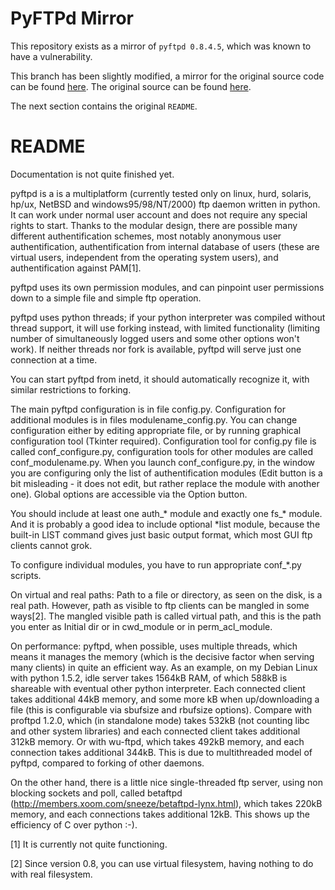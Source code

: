# PyFTPd Mirror
This repository exists as a mirror of `pyftpd 0.8.4.5`, which was known to have a vulnerability. 

This branch has been slightly modified, a mirror for the original source code can be found [here](https://github.com/brendonky18/pyftpd-0.8.4.5_mirror/blob/mirror/auth_db_config.py). The original source can be found [here](http://kassiopeia.juls.savba.sk/~garabik/software/pyftpd/).

The next section contains the original `README`. 

# README
Documentation is not quite finished yet.

pyftpd is a is a multiplatform (currently tested only on linux, hurd, 
solaris, hp/ux, NetBSD and windows95/98/NT/2000) ftp daemon written in
python. It can work under normal user account and does not require any
special rights to start. Thanks to the modular design, there are
possible many different authentification schemes, most notably anonymous
user authentification, authentification from internal database of users
(these are virtual users, independent from the operating system users),
and authentification against PAM[1].

pyftpd uses its own permission modules, and can pinpoint user
permissions down to a simple file and simple ftp operation.

pyftpd uses python threads; if your python interpreter was compiled
without thread support, it will use forking instead, with limited
functionality (limiting number of simultaneously logged users and some
other options won't work). If neither threads nor fork is available,
pyftpd will serve just one connection at a time.

You can start pyftpd from inetd, it should automatically recognize it,
with similar restrictions to forking.


The main pyftpd configuration is in file config.py. Configuration for
additional modules is in files modulename_config.py. You can change
configuration either by editing appropriate file, or by running
graphical configuration tool (Tkinter required). Configuration tool for
config.py file is called conf_configure.py, configuration tools for
other modules are called conf_modulename.py. When you launch
conf_configure.py, in the window you are configuring only the list
of authentification modules (Edit button is a bit misleading - it does
not edit, but rather replace the module with another one). Global
options are accessible via the Option button.

You should include at least one auth_* module and exactly one fs_* module.
And it is probably a good idea to include optional *list module,
because the built-in LIST command gives just basic output format,
which most GUI ftp clients cannot grok.

To configure individual modules, you have to run appropriate
conf_*.py scripts.

On virtual and real paths: Path to a file or directory, as seen on the
disk, is a real path. 
However, path as visible to ftp clients can be mangled in some ways[2].
The mangled visible path is called virtual path, and this is the path
you enter as Initial dir or in cwd_module or in perm_acl_module.

On performance: pyftpd, when possible, uses multiple threads, which
means it manages the memory (which is the decisive factor when serving
many clients) in quite an efficient way. As an example, on my Debian
Linux with python 1.5.2, idle server takes 1564kB RAM, of which 588kB is
shareable with eventual other python interpreter. Each connected client
takes additional 44kB memory, and some more kB when up/downloading a
file (this is configurable via sbufsize and rbufsize options). Compare
with proftpd 1.2.0, which (in standalone mode) takes 532kB (not counting
libc and other system libraries) and each connected client takes
additional 312kB memory. Or with wu-ftpd, which takes 492kB memory, and
each connection takes additional 344kB. This is due to multithreaded
model of pyftpd, compared to forking of other daemons.

On the other hand, there is a little nice single-threaded ftp server,
using non blocking sockets and poll, called betaftpd
(http://members.xoom.com/sneeze/betaftpd-lynx.html), which takes 220kB
memory, and each connections takes additional 12kB. This shows up the
efficiency of C over python :-).



[1] It is currently not quite functioning. 

[2] Since version 0.8, you can use virtual filesystem, having nothing
    to do with real filesystem.
